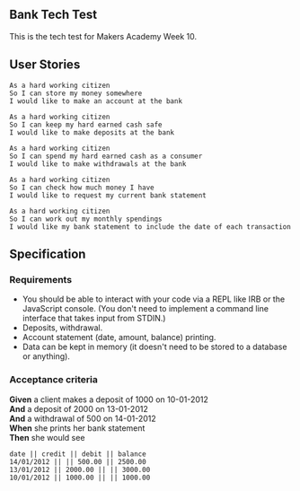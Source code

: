 ## Bank Tech Test

This is the tech test for Makers Academy Week 10. 

## User Stories

```
As a hard working citizen
So I can store my money somewhere
I would like to make an account at the bank
```

```
As a hard working citizen
So I can keep my hard earned cash safe
I would like to make deposits at the bank
```

```
As a hard working citizen
So I can spend my hard earned cash as a consumer
I would like to make withdrawals at the bank
```

```
As a hard working citizen
So I can check how much money I have
I would like to request my current bank statement
```

```
As a hard working citizen
So I can work out my monthly spendings
I would like my bank statement to include the date of each transaction
```


## Specification

### Requirements

* You should be able to interact with your code via a REPL like IRB or the JavaScript console.  (You don't need to implement a command line interface that takes input from STDIN.)
* Deposits, withdrawal.
* Account statement (date, amount, balance) printing.
* Data can be kept in memory (it doesn't need to be stored to a database or anything).

### Acceptance criteria

**Given** a client makes a deposit of 1000 on 10-01-2012  
**And** a deposit of 2000 on 13-01-2012  
**And** a withdrawal of 500 on 14-01-2012  
**When** she prints her bank statement  
**Then** she would see

```
date || credit || debit || balance
14/01/2012 || || 500.00 || 2500.00
13/01/2012 || 2000.00 || || 3000.00
10/01/2012 || 1000.00 || || 1000.00
```
